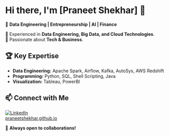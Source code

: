 # Hi there, I'm [Praneet Shekhar] 👋

🚀 **Data Engineering | Entrepreneurship | AI | Finance**

🔹 Experienced in **Data Engineering, Big Data, and Cloud Technologies**.  
🔹 Passionate about **Tech & Business**.

## 🏆 Key Expertise

- **Data Engineering:** Apache Spark, Airflow, Kafka, AutoSys, AWS Redshift
- **Programming:** Python, SQL, Shell Scripting, Java
- **Visualization:** Tableau, PowerBI

## 📫 Connect with Me

[![LinkedIn](https://img.shields.io/badge/LinkedIn-Connect-blue?style=flat-square&logo=linkedin)](https://www.linkedin.com/in/praneetshekhar)  
[praneetshekhar.github.io](https://praneetshekhar.github.io/)

🚀 **Always open to collaborations!**
